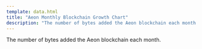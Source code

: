```yaml
---
template: data.html
title: "Aeon Monthly Blockchain Growth Chart"
description: "The number of bytes added the Aeon blockchain each month."
---
```

The number of bytes added the Aeon blockchain each month.

